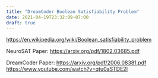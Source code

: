 ```yaml
---
title: "DreamCoder Boolean Satisfiability Problem"
date: 2021-04-19T23:32:09-07:00
draft: true
---
```


https://en.wikipedia.org/wiki/Boolean_satisfiability_problem

NeuroSAT Paper:
https://arxiv.org/pdf/1802.03685.pdf

DreamCoder Paper:
https://arxiv.org/pdf/2006.08381.pdf
https://www.youtube.com/watch?v=qtu0aSTDE2I